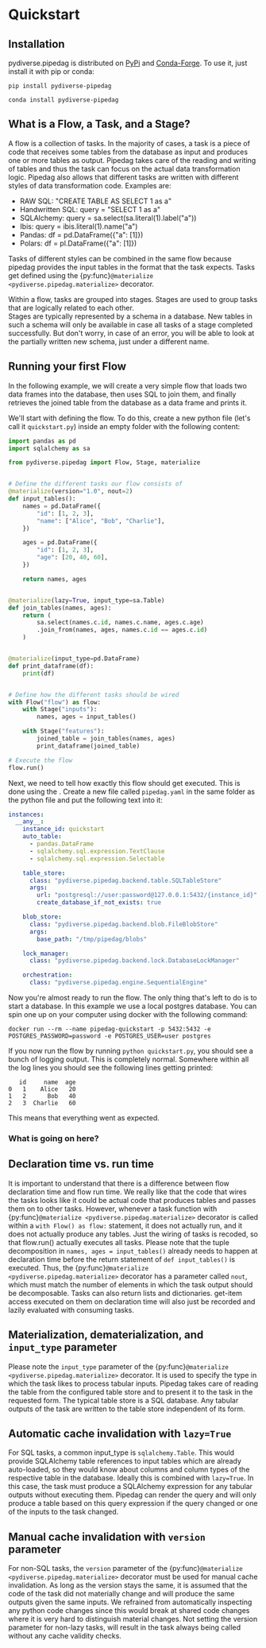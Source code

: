 # Quickstart

## Installation

pydiverse.pipedag is distributed on [PyPi](https://pypi.org/project/pydiverse-pipedag/)
and [Conda-Forge](https://anaconda.org/conda-forge/pydiverse-pipedag).
To use it, just install it with pip or conda:

```shell
pip install pydiverse-pipedag
```

```shell
conda install pydiverse-pipedag
```

## What is a Flow, a Task, and a Stage?

A flow is a collection of tasks. In the majority of cases, a task is a piece of code that receives some tables from the
database as input and produces one or more tables as output. Pipedag takes care of the reading and writing of tables
and thus the task can focus on the actual data transformation logic. Pipedag also allows that different tasks are
written with different styles of data transformation code. Examples are:

- RAW SQL: "CREATE TABLE AS SELECT 1 as a"
- Handwritten SQL: query = "SELECT 1 as a"
- SQLAlchemy: query = sa.select(sa.literal(1).label("a"))
- Ibis: query = ibis.literal(1).name("a")
- Pandas: df = pd.DataFrame({"a": [1]})
- Polars: df = pl.DataFrame({"a": [1]})

Tasks of different styles can be combined in the same flow because pipedag provides the input tables in the format that
the task expects. Tasks get defined using the {py:func}`@materialize <pydiverse.pipedag.materialize>` decorator.

Within a flow, tasks are grouped into stages. Stages are used to group tasks that are logically related to each other.  
Stages are typically represented by a schema in a database. New tables in such a schema will only be available in case
all tasks of a stage completed successfully. But don't worry, in case of an error, you will be able to look at the
partially written new schema, just under a different name.

## Running your first Flow

In the following example, we will create a very simple flow that
loads two data frames into the database, then uses SQL to join them,
and finally retrieves the joined table from the database as a data frame and prints it.

We'll start with defining the flow.
To do this, create a new python file (let's call it `quickstart.py`) inside an empty folder with the following content:

```python
import pandas as pd
import sqlalchemy as sa

from pydiverse.pipedag import Flow, Stage, materialize


# Define the different tasks our flow consists of
@materialize(version="1.0", nout=2)
def input_tables():
    names = pd.DataFrame({
        "id": [1, 2, 3],
        "name": ["Alice", "Bob", "Charlie"],
    })

    ages = pd.DataFrame({
        "id": [1, 2, 3],
        "age": [20, 40, 60],
    })

    return names, ages


@materialize(lazy=True, input_type=sa.Table)
def join_tables(names, ages):
    return (
        sa.select(names.c.id, names.c.name, ages.c.age)
        .join_from(names, ages, names.c.id == ages.c.id)
    )


@materialize(input_type=pd.DataFrame)
def print_dataframe(df):
    print(df)


# Define how the different tasks should be wired
with Flow("flow") as flow:
    with Stage("inputs"):
        names, ages = input_tables()

    with Stage("features"):
        joined_table = join_tables(names, ages)
        print_dataframe(joined_table)

# Execute the flow
flow.run()
```

Next, we need to tell how exactly this flow should get executed.
This is done using the [](/reference/config).
Create a new file called `pipedag.yaml` in the same folder as the python file and put the following text into it:

```yaml
instances:
  __any__:
    instance_id: quickstart
    auto_table:
      - pandas.DataFrame
      - sqlalchemy.sql.expression.TextClause
      - sqlalchemy.sql.expression.Selectable

    table_store:
      class: "pydiverse.pipedag.backend.table.SQLTableStore"
      args:
        url: "postgresql://user:password@127.0.0.1:5432/{instance_id}"
        create_database_if_not_exists: true

    blob_store:
      class: "pydiverse.pipedag.backend.blob.FileBlobStore"
      args:
        base_path: "/tmp/pipedag/blobs"

    lock_manager:
      class: "pydiverse.pipedag.backend.lock.DatabaseLockManager"

    orchestration:
      class: "pydiverse.pipedag.engine.SequentialEngine"
```

Now you're almost ready to run the flow.
The only thing that's left to do is to start a database.
In this example we use a local postgres database.
You can spin one up on your computer using docker with the following command:

```shell
docker run --rm --name pipedag-quickstart -p 5432:5432 -e POSTGRES_PASSWORD=password -e POSTGRES_USER=user postgres
```

If you now run the flow by running `python quickstart.py`, you should see a bunch of logging output.
This is completely normal.
Somewhere within all the log lines you should see the following lines getting printed:

```none
   id     name  age
0   1    Alice   20
1   2      Bob   40
2   3  Charlie   60
```

This means that everything went as expected.

### What is going on here?

## Declaration time vs. run time

It is important to understand that there is a difference between flow declaration time and flow run time.
We really like that the code that wires the tasks looks like it could be actual code that produces tables and passes
them on to other tasks. However, whenever a task function with {py:func}`@materialize <pydiverse.pipedag.materialize>`
decorator is called within a `with Flow() as flow:` statement, it does not actually run, and it does not actually
produce any tables. Just the wiring of tasks is recoded, so that flow.run() actually executes all tasks. Please note
that the tuple decomposition in `names, ages = input_tables()` already needs to happen at declaration time before the
return statement of `def input_tables()` is executed. Thus, the {py:func}`@materialize <pydiverse.pipedag.materialize>`
decorator has a parameter called `nout`, which must match the number of elements in which the task output should be
decomposable. Tasks can also return lists and dictionaries. get-item access executed on them on declaration time will
also just be recorded and lazily evaluated with consuming tasks.

## Materialization, dematerialization, and `input_type` parameter 

Please note the `input_type` parameter of the {py:func}`@materialize <pydiverse.pipedag.materialize>` decorator. It is 
used to specify the type in which the task likes to process tabular inputs. Pipedag takes care of reading the table from
the configured table store and to present it to the task in the requested form. The typical table store is a SQL 
database. Any tabular outputs of the task are written to the table store independent of its form. 

## Automatic cache invalidation with `lazy=True`

For SQL tasks, a common input_type is `sqlalchemy.Table`. This would provide SQLAlchemy table references to input tables
which are already auto-loaded, so they would know about columns and column types of the respective table in the 
database. Ideally this is combined with `lazy=True`. In this case, the task must produce a SQLAlchemy expression for
any tabular outputs without executing them. Pipedag can render the query and will only produce a table based on this
query expression if the query changed or one of the inputs to the task changed.

## Manual cache invalidation with `version` parameter

For non-SQL tasks, the `version` parameter of the {py:func}`@materialize <pydiverse.pipedag.materialize>` decorator must
be used for manual cache invalidation. As long as the version stays the same, it is assumed that the code of the task
did not materially change and will produce the same outputs given the same inputs. We refrained from automatically 
inspecting any python code changes since this would break at shared code changes where it is very hard to distinguish 
material changes. Not setting the version parameter for non-lazy tasks, will result in the task always being called 
without any cache validity checks.